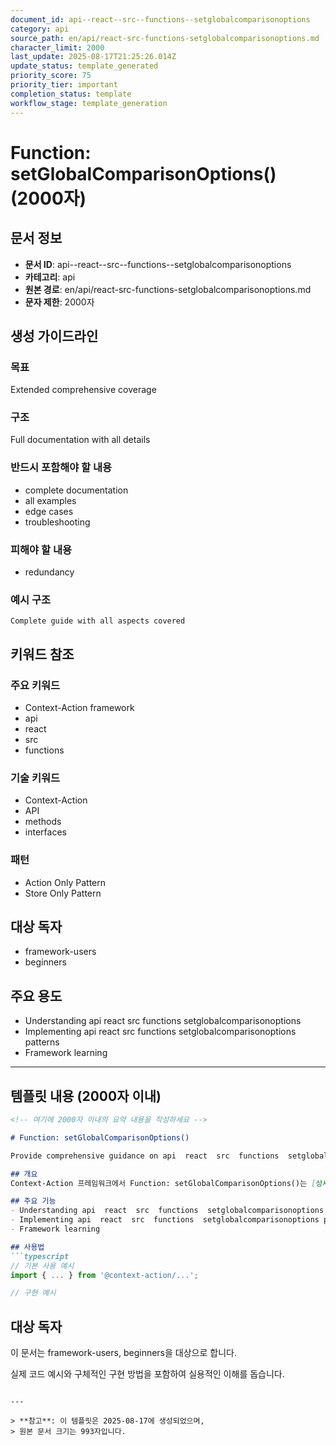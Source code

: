 ```yaml
---
document_id: api--react--src--functions--setglobalcomparisonoptions
category: api
source_path: en/api/react-src-functions-setglobalcomparisonoptions.md
character_limit: 2000
last_update: 2025-08-17T21:25:26.014Z
update_status: template_generated
priority_score: 75
priority_tier: important
completion_status: template
workflow_stage: template_generation
---
```


# Function: setGlobalComparisonOptions() (2000자)

## 문서 정보
- **문서 ID**: api--react--src--functions--setglobalcomparisonoptions
- **카테고리**: api
- **원본 경로**: en/api/react-src-functions-setglobalcomparisonoptions.md
- **문자 제한**: 2000자

## 생성 가이드라인

### 목표
Extended comprehensive coverage

### 구조
Full documentation with all details

### 반드시 포함해야 할 내용
- complete documentation
- all examples
- edge cases
- troubleshooting

### 피해야 할 내용  
- redundancy

### 예시 구조
```
Complete guide with all aspects covered
```

## 키워드 참조

### 주요 키워드
- Context-Action framework
- api
- react
- src
- functions

### 기술 키워드
- Context-Action
- API
- methods
- interfaces

### 패턴
- Action Only Pattern
- Store Only Pattern

## 대상 독자
- framework-users
- beginners

## 주요 용도
- Understanding api  react  src  functions  setglobalcomparisonoptions
- Implementing api  react  src  functions  setglobalcomparisonoptions patterns
- Framework learning

---

## 템플릿 내용 (2000자 이내)

```markdown
<!-- 여기에 2000자 이내의 요약 내용을 작성하세요 -->

# Function: setGlobalComparisonOptions()

Provide comprehensive guidance on api  react  src  functions  setglobalcomparisonoptions

## 개요
Context-Action 프레임워크에서 Function: setGlobalComparisonOptions()는 [상세 설명]의 역할을 담당합니다.

## 주요 기능
- Understanding api  react  src  functions  setglobalcomparisonoptions
- Implementing api  react  src  functions  setglobalcomparisonoptions patterns
- Framework learning

## 사용법
```typescript
// 기본 사용 예시
import { ... } from '@context-action/...';

// 구현 예시
```

## 대상 독자
이 문서는 framework-users, beginners을 대상으로 합니다.

실제 코드 예시와 구체적인 구현 방법을 포함하여 실용적인 이해를 돕습니다.
```

---

> **참고**: 이 템플릿은 2025-08-17에 생성되었으며, 
> 원본 문서 크기는 993자입니다.
